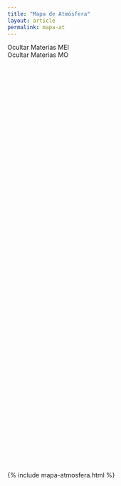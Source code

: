 ```yaml
---
title: "Mapa de Atmósfera"
layout: article
permalink: mapa-at
---
```


<p align="left">
<div class="btn" onclick="clusterM('MEI')">Ocultar Materias MEI</div> <div class="btn" onclick="clusterM('MO')">Ocultar Materias MO</div>
</p>
<div id="mynetwork" style="height:900px"></div>

{% include mapa-atmosfera.html %}



